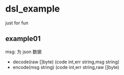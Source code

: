 # dsl_example
just for fun
## example01
msg: 为 json 数据
- decode(raw []byte) (code int,err string,msg string)
- encode(msg string) (code int,err string,raw []byte)
